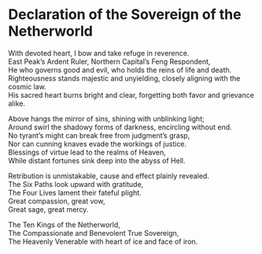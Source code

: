 # Declaration of the Sovereign of the Netherworld

With devoted heart, I bow and take refuge in reverence.  
East Peak’s Ardent Ruler, Northern Capital’s Feng Respondent,  
He who governs good and evil, who holds the reins of life and death.  
Righteousness stands majestic and unyielding, closely aligning with the cosmic law.  
His sacred heart burns bright and clear, forgetting both favor and grievance alike.  

Above hangs the mirror of sins, shining with unblinking light;  
Around swirl the shadowy forms of darkness, encircling without end.  
No tyrant’s might can break free from judgment’s grasp,  
Nor can cunning knaves evade the workings of justice.  
Blessings of virtue lead to the realms of Heaven,  
While distant fortunes sink deep into the abyss of Hell.  

Retribution is unmistakable, cause and effect plainly revealed.  
The Six Paths look upward with gratitude,  
The Four Lives lament their fateful plight.  
Great compassion, great vow,  
Great sage, great mercy.  

The Ten Kings of the Netherworld,  
The Compassionate and Benevolent True Sovereign,  
The Heavenly Venerable with heart of ice and face of iron.